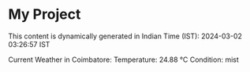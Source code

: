 # My Project

This content is dynamically generated in Indian Time (IST): 2024-03-02 03:26:57 IST


Current Weather in Coimbatore:
Temperature: 24.88 °C
Condition: mist
